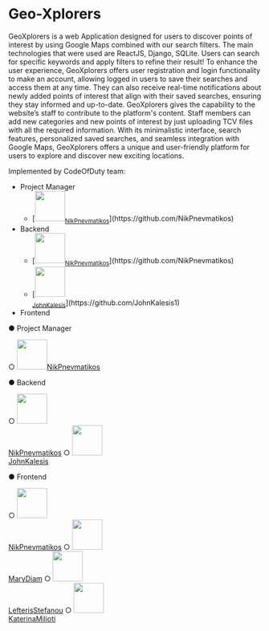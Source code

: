 # Geo-Xplorers

GeoXplorers is a web Application designed for users to discover points of
interest by using Google Maps combined with our search filters. The main
technologies that were used are ReactJS, Django, SQLite. Users can search for specific
keywords and apply filters to refine their result!
To enhance the user experience, GeoXplorers offers user registration and login
functionality to make an account, allowing logged in users to save their searches and
access them at any time. They can also receive real-time notifications about newly
added points of interest that align with their saved searches, ensuring they stay
informed and up-to-date.
GeoXplorers gives the capability to the website’s staff to contribute to the
platform's content. Staff members can add new categories and new points of interest
by just uploading TCV files with all the required information.
With its minimalistic interface, search features, personalized saved searches,
and seamless integration with Google Maps, GeoXplorers offers a unique and
user-friendly platform for users to explore and discover new exciting locations.

Implemented by CodeOfDuty team:


<ul>
  <li>Project Manager
  	<ul>
      <li>[<img src="https://github.com/NikPnevmatikos.png" width="60px;"/><sub><a href="https://github.com/NikPnevmatikos">NikPnevmatikos</a></sub>](https://github.com/NikPnevmatikos)</li>
    </ul>
  </li>
  <li>Backend
    <ul>
      <li>[<img src="https://github.com/NikPnevmatikos.png" width="60px;"/><sub><a href="https://github.com/NikPnevmatikos">NikPnevmatikos</a></sub>](https://github.com/NikPnevmatikos)</li>
      <li>[<img src="https://github.com/JohnKalesis1.png" width="60px;"/><br /><sub><a href="https://github.com/JohnKalesis1">JohnKalesis</a></sub>](https://github.com/JohnKalesis1)</li>
    </ul>
  </li>
  <li>Frontend</li>
</ul>

● Project Manager
   
  ○  [<img src="https://github.com/NikPnevmatikos.png" width="60px;"/><sub><a href="https://github.com/NikPnevmatikos">NikPnevmatikos</a></sub>](https://github.com/NikPnevmatikos)
  
● Backend

  ○ [<img src="https://github.com/NikPnevmatikos.png" width="60px;"/><br /><sub><a href="https://github.com/NikPnevmatikos">NikPnevmatikos</a></sub>](https://github.com/NikPnevmatikos)
  ○ [<img src="https://github.com/JohnKalesis1.png" width="60px;"/><br /><sub><a href="https://github.com/JohnKalesis1">JohnKalesis</a></sub>](https://github.com/JohnKalesis1)
  
● Frontend

  ○ [<img src="https://github.com/NikPnevmatikos.png" width="60px;"/><br /><sub><a href="https://github.com/NikPnevmatikos">NikPnevmatikos</a></sub>](https://github.com/NikPnevmatikos)
  ○ [<img src="https://github.com/MaryDiam.png" width="60px;"/><br /><sub><a href="https://github.com/MaryDiam">MaryDiam</a></sub>](https://github.com/MaryDiam)
  ○ [<img src="https://github.com/lefstefanou.png" width="60px;"/><br /><sub><a href="https://github.com/lefstefanou">LefterisStefanou</a></sub>](https://github.com/lefstefanou)
  ○ [<img src="https://github.com/katerinamilioti.png" width="60px;"/><br /><sub><a href="https://github.com/katerinamilioti">KaterinaMilioti</a></sub>](https://github.com/katerinamilioti)
